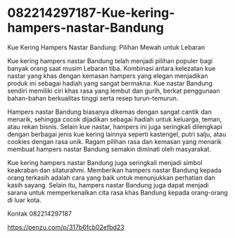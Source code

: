 # 082214297187-Kue-kering-hampers-nastar-Bandung


Kue Kering Hampers Nastar Bandung: Pilihan Mewah untuk Lebaran

Kue kering hampers nastar Bandung telah menjadi pilihan populer bagi banyak orang saat musim Lebaran tiba. Kombinasi antara kelezatan kue nastar yang khas dengan kemasan hampers yang elegan menjadikan produk ini sebagai hadiah yang sangat bermakna. Kue nastar Bandung sendiri memiliki ciri khas rasa yang lembut dan gurih, berkat penggunaan bahan-bahan berkualitas tinggi serta resep turun-temurun.

Hampers nastar Bandung biasanya dikemas dengan sangat cantik dan menarik, sehingga cocok dijadikan sebagai hadiah untuk keluarga, teman, atau rekan bisnis. Selain kue nastar, hampers ini juga seringkali dilengkapi dengan berbagai jenis kue kering lainnya seperti kastengel, putri salju, atau cookies dengan rasa unik. Ragam pilihan rasa dan kemasan yang menarik membuat hampers nastar Bandung semakin diminati oleh masyarakat.

Kue kering hampers nastar Bandung juga seringkali menjadi simbol keakraban dan silaturahmi. Memberikan hampers nastar Bandung kepada orang terkasih adalah cara yang baik untuk menunjukkan perhatian dan kasih sayang. Selain itu, hampers nastar Bandung juga dapat menjadi sarana untuk memperkenalkan cita rasa khas Bandung kepada orang-orang di luar kota.

Kontak
082214297187

https://penzu.com/p/317b6fcb02efbd23
